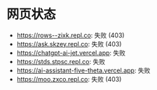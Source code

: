 # 网页状态
- https://rows--zixk.repl.co: 失败 (403)
- https://ask.skzey.repl.co: 失败 (403)
- https://chatgpt-ai-jet.vercel.app: 失败
- https://stds.stpsc.repl.co: 失败
- https://ai-assistant-five-theta.vercel.app: 失败
- https://moo.zxco.repl.co: 失败 (403)
